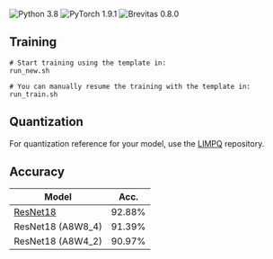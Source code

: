 ![Python 3.8](https://img.shields.io/badge/Python-3.8-yellow.svg?style=plastic)
![PyTorch 1.9.1](https://img.shields.io/badge/PyTorch-1.9.1-red.svg?style=plastic)
![Brevitas 0.8.0](https://img.shields.io/badge/Brevitas-0.8.0-blue.svg?style=plastic)

## Training
```
# Start training using the template in: 
run_new.sh

# You can manually resume the training with the template in: 
run_train.sh
```

## Quantization
For quantization reference for your model, use the [LIMPQ](https://github.com/1hunters/LIMPQ) repository.

## Accuracy
| Model             | Acc.        |
| ----------------- | ----------- |
| [ResNet18](https://arxiv.org/abs/1512.03385)          | 92.88%      |
| ResNet18 (A8W8_4)        | 91.39%      |
| ResNet18 (A8W4_2)        | 90.97%      |
